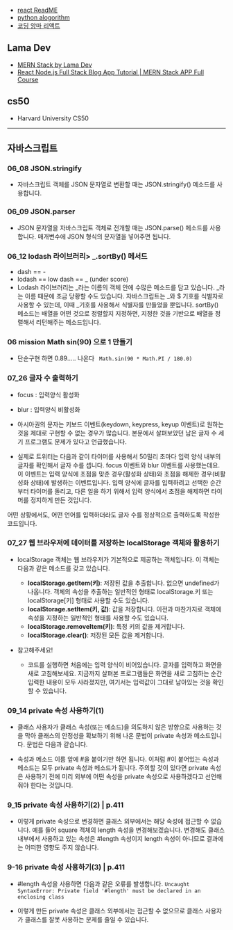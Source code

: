 - [react ReadME](https://github.com/42azimut/cs50/blob/master/algorithm/javascript/react_README.md)
- [python alogorithm](https://github.com/42azimut/cs50/blob/master/algorithm/python/python_algo_README.md)
- [코딩 앙마 리액트](https://www.youtube.com/watch?v=05uFo_-SGXU&list=PLZKTXPmaJk8J_fHAzPLH8CJ_HO_M33e7-)

## Lama Dev
- [MERN Stack by Lama Dev](https://www.youtube.com/watch?v=pFHyZvVxce0&t=134s)
- [React Node.js Full Stack Blog App Tutorial | MERN Stack APP Full Course](https://www.youtube.com/watch?v=LelifxOrzvw)

##  cs50
- Harvard University CS50 

___
## 자바스크립트 
### 06_08 JSON.stringify
- 자바스크립트 객체를 JSON 문자열로 변환할 때는 JSON.stringify() 메소드를 사용합니다.

### 06_09 JSON.parser
- JSON 문자열을 자바스크립트 객체로 전개할 때는 JSON.parse() 메소드를 사용합니다. 매개변수에 JSON 형식의 문자열을 넣어주면 됩니다.

### 06_12 lodash 라이브러리> _.sortBy() 메서드
- dash == -
- lodash == low dash == _  (under score)
- Lodash 라이브러리는 _라는 이름의 객체 안에 수많은 메소드를 담고 있습니다. _라는 이름 때문에 조금 당황할 수도 있습니다. 자바스크립트는 _와 $ 기호를 식별자로 사용할 수 있는데, 이때 _기호를 사용해서 식별자를 만들었을 뿐입니다. sortBy() 메소드는 배열을 어떤 것으로 정렬할지 지정하면, 지정한 것을 기반으로 배열을 정렬해서 리턴해주는 메소드입니다.

### 06 mission Math sin(90) 으로 1 만들기
- 단순구현 하면 0.89..... 나온다
` Math.sin(90 * Math.PI / 180.0)`


### 07_26 글자 수 출력하기
- focus : 입력양식 활성화
- blur : 입력양식 비활성화
- 아시아권의 문자는 키보드 이벤트(keydown, keypress, keyup 이벤트)로 원하는 것을 제대로 구현할 수 없는 경우가 많습니다. 본문에서 살펴보았던 남은 글자 수 세기 프로그램도 문제가 있다고 언급했습니다.

- 실제로 트위터는 다음과 같이 타이머를 사용해서 50밀리 초마다 입력 양식 내부의 글자를 확인해서 글자 수를 셉니다. focus 이벤트와 blur 이벤트를 사용했는데요. 이 이벤트는 입력 양식에 초점을 맞춘 경우(활성화 상태)와 초점을 해제한 경우(비활성화 상태)에 발생하는 이벤트입니다. 입력 양식에 글자를 입력하려고 선택한 순간부터 타이머를 돌리고, 다른 일을 하기 위해서 입력 양식에서 초점을 해제하면 타이머를 정지하게 만든 것입니다.

어떤 상황에서도, 어떤 언어를 입력하더라도 글자 수를 정상적으로 출력하도록 작성한 코드입니다.


### 07_27 웹 브라우저에 데이터를 저장하는 localStorage 객체와 활용하기

- localStorage 객체는 웹 브라우저가 기본적으로 제공하는 객체입니다. 이 객체는 다음과 같은 메소드를 갖고 있습니다.
  - **localStorage.getItem(키)**: 저장된 값을 추출합니다. 없으면 undefined가 나옵니다. 객체의 속성을 추출하는 일반적인 형태로 localStorage.키 또는 localStorage[키] 형태로 사용할 수도 있습니다.
  - **localStorage.setItem(키, 값)**: 값을 저장합니다. 이전과 마찬가지로 객체에 속성을 지정하는 일반적인 형태를 사용할 수도 있습니다.
  - **localStorage.removeItem(키)**: 특정 키의 값을 제거합니다.
  - **localStorage.clear()**: 저장된 모든 값을 제거합니다.

- 참고해주세요!
  - 코드를 실행하면 처음에는 입력 양식이 비어있습니다. 글자를 입력하고 화면을 새로 고침해보세요. 지금까지 살펴본 프로그램들은 화면을 새로 고침하는 순간 입력한 내용이 모두 사라졌지만, 여기서는 입력값이 그대로 남아있는 것을 확인할 수 있습니다.


### 09_14 private 속성 사용하기(1)
-  클래스 사용자가 클래스 속성(또는 메소드)을 의도하지 않은 방향으로 사용하는 것을 막아 클래스의 안정성을 확보하기 위해 나온 문법이 private 속성과 메소드입니다. 문법은 다음과 같습니다.

- 속성과 메소드 이름 앞에 #을 붙이기만 하면 됩니다. 이처럼 #이 붙어있는 속성과 메소드는 모두 private 속성과 메소드가 됩니다. 주의할 것이 있다면 private 속성은 사용하기 전에 미리 외부에 어떤 속성을 private 속성으로 사용하겠다고 선언해줘야 한다는 것입니다.

### 9_15 private 속성 사용하기(2) | p.411
- 이렇게 private 속성으로 변경하면 클래스 외부에서는 해당 속성에 접근할 수 없습니다. 예를 들어 square 객체의 length 속성을 변경해보겠습니다. 변경해도 클래스 내부에서 사용하고 있는 속성은 #length 속성이지 length 속성이 아니므로 결과에는 어떠한 영향도 주지 않습니다.

### 9-16 private 속성 사용하기(3) | p.411
- #length 속성을 사용하면 다음과 같은 오류를 발생합니다.
`Uncaught SyntaxError: Private field '#length' must be declared in an enclosing class`

- 이렇게 만든 private 속성은 클래스 외부에서는 접근할 수 없으므로 클래스 사용자가 클래스를 잘못 사용하는 문제를 줄일 수 있습니다.
